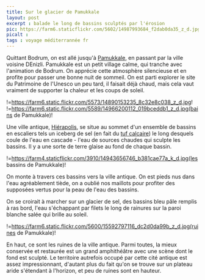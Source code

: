 ```yaml
---
title: Sur le glacier de Pamukkale
layout: post
excerpt : balade le long de bassins sculptés par l'érosion
pic: https://farm6.staticflickr.com/5602/14987993684_f2dab0da35_z_d.jpg
picalt : 
tags : voyage méditerrannée fr
---
```


Quittant Bodrum, on est allé jusqu'à [Pamukkale], en passant par la ville voisine DEnizli. Pamukkale est un petit village calme, qui tranche avec l'animation de Bodrum. On apprécie cette atmosphère silencieuse et en profite pour passer une bonne nuit de sommeil.
On est parti explorer le site du Patrimoine de l'Unesco un peu tard, il faisait déjà chaud, mais cela vaut vraiment de supporter la chaleur et les coups de soleil.

!=https://farm6.static.flickr.com/5573/14890153235_8c32e8c038_z_d.jpg! !=https://farm6.static.flickr.com/5589/14966200112_019bceddb1_z_d.jpg(bains de Pamukkale)!

Une ville antique, [Hiérapolis][hierapolis], se situe au sommet d'un ensemble de bassins en escaliers tels un iceberg de sel (en fait du [tuf calcaire][tuf]) le long desquels coule de l'eau en cascade - l'eau de sources chaudes qui sculpte les bassins. Il y a une sorte de terre glaise au fond de chaque bassin.

!=https://farm4.staticflickr.com/3910/14943656746_b381cae77a_k_d.jpg(les bassins de Pamukkale)!

On monte à travers ces bassins vers la ville antique. On est pieds nus dans l'eau agréablement tiède, on a oublié nos maillots pour profiter des supposées vertus pour la peau de l'eau des bassins.

On se croirait à marcher sur un glacier de sel, des bassins bleu pâle remplis à ras bord, l'eau s'échappant par filets le long de rainures sur la paroi blanche salée qui brille au soleil.

!=https://farm6.static.flickr.com/5600/15592797116_dc2d0da99b_z_d.jpg(ruines de Pamukkale)!

En haut, ce sont les ruines de la ville antique. Parmi toutes, la mieux conservée et restaurée est un grand amphithéâtre avec une scène dont le fond est sculpté. Le territoire autrefois occupé par cette cité antique est assez impressionnant, d'autant plus du fait qu'on se trouve sur un plateau aride s'étendant à l'horizon, et peu de ruines sont en hauteur.

[Pamukkale]: http://fr.wikipedia.org/wiki/Pamukkale "le 'château de coton', tufière formée par des sources d'eau chaude, est un site du Patrimoine mondial de l'UNESCO"
[hierapolis]: http://fr.wikipedia.org/wiki/Hi%C3%A9rapolis "Cité antique, station thermale située sur la colline de Pamukkale"
[tuf]: http://fr.wikipedia.org/wiki/Travertin "Le travertin est une roche calcaire blanche"
